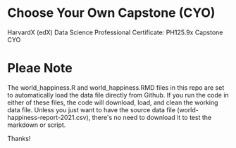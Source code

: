 # Choose Your Own Capstone (CYO) #
HarvardX (edX) Data Science Professional Certificate: PH125.9x Capstone CYO

# Pleae Note #
The world_happiness.R and world_happiness.RMD files in this repo are set to automatically load the data file directly from Github.  If you run the code in either of these files, the code will download, load, and clean the working data file.  Unless you just want to have the source data file (world-happiness-report-2021.csv), there's no need to download it to test the markdown or script.

Thanks!
